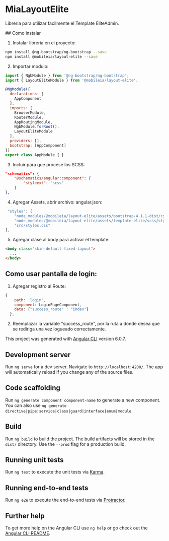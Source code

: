 # MiaLayoutElite
Libreria para utilizar facilmente el Template EliteAdmin.

## Como instalar
1. Instalar libreria en el proyecto:
```bash
npm install @ng-bootstrap/ng-bootstrap --save
npm install @mobileia/layout-elite --save
```
2. Importar modulo:
```js
import { NgbModule } from '@ng-bootstrap/ng-bootstrap';
import { LayoutEliteModule } from '@mobileia/layout-elite';

@NgModule({
  declarations: [
    AppComponent
  ],
  imports: [
    BrowserModule,
    RouterModule,
    AppRoutingModule,
    NgbModule.forRoot(),
    LayoutEliteModule
  ],
  providers: [],
  bootstrap: [AppComponent]
})
export class AppModule { }
```
3. Incluir para que procese los SCSS:
```json
"schematics": {
    "@schematics/angular:component": {
        "styleext": "scss"
    }
},
```
4. Agregar Assets, abrir archivo: angular.json:
```js
 "styles": [
    "node_modules/@mobileia/layout-elite/assets/bootstrap-4.1.1-dist/css/bootstrap.min.css",
    "node_modules/@mobileia/layout-elite/assets/template-elite/scss/style.scss",
    "src/styles.css"
],
```
5. Agregar clase al body para activar el template:
```html
<body class="skin-default fixed-layout">
  ...
</body>
```

## Como usar pantalla de login:
1. Agregar registro al Route:
```js
{ 
    path: 'login', 
    component: LoginPageComponent,
    data: {"success_route" : "index"}
  },
```
2. Reemplazar la variable "success_route", por la ruta a donde desea que se rediriga una vez logueado correctamente.








This project was generated with [Angular CLI](https://github.com/angular/angular-cli) version 6.0.7.

## Development server

Run `ng serve` for a dev server. Navigate to `http://localhost:4200/`. The app will automatically reload if you change any of the source files.

## Code scaffolding

Run `ng generate component component-name` to generate a new component. You can also use `ng generate directive|pipe|service|class|guard|interface|enum|module`.

## Build

Run `ng build` to build the project. The build artifacts will be stored in the `dist/` directory. Use the `--prod` flag for a production build.

## Running unit tests

Run `ng test` to execute the unit tests via [Karma](https://karma-runner.github.io).

## Running end-to-end tests

Run `ng e2e` to execute the end-to-end tests via [Protractor](http://www.protractortest.org/).

## Further help

To get more help on the Angular CLI use `ng help` or go check out the [Angular CLI README](https://github.com/angular/angular-cli/blob/master/README.md).
